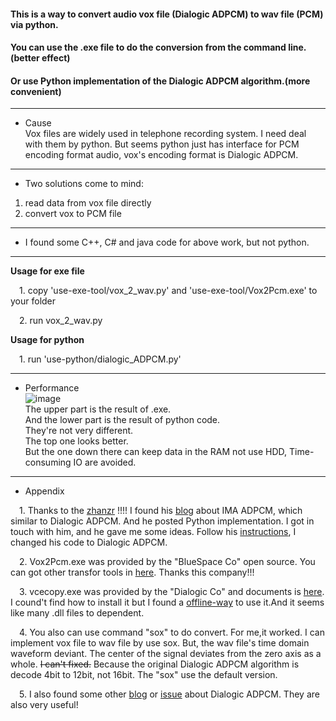 #### This is a way to convert audio vox file (Dialogic ADPCM) to wav file (PCM) via python.
#### You can use the .exe file to do the conversion from the command line.(better effect)
#### Or use Python implementation of the Dialogic ADPCM algorithm.(more convenient)

---
- Cause                
Vox files are widely used in telephone recording system. I need deal with them by python. But seems python just has interface for PCM encoding format audio, vox's encoding format is Dialogic ADPCM.      

---

- Two solutions come to mind:        
1. read data from vox file directly       
2. convert vox to PCM file        

---

- I found some C++, C# and java code for above work, but not python.       

---
**Usage for exe file**         

&emsp;1. copy 'use-exe-tool/vox_2_wav.py' and 'use-exe-tool/Vox2Pcm.exe' to your folder     

&emsp;2. run vox_2_wav.py      
                  
**Usage for python**    

&emsp;1. run 'use-python/dialogic_ADPCM.py'            

---
- Performance         
![image](http://note.youdao.com/noteshare?id=ea99c70e6811103eccd7e6431e69d214&sub=15F57180671D4CC1844E6AAF04C13489)           
The upper part is the result of .exe.           
And the lower part is the result of python code.      
They're not very different.        
The top one looks better.        
But the one down there can keep data in the RAM not use HDD, Time-consuming IO are avoided.

---
- Appendix    
                  
&emsp;1. Thanks to the [zhanzr](https://github.com/zhanzr) !!!! I found his [blog](http://www.21ic.com/evm/audiolist/201706/724814.htm) about IMA ADPCM, which similar to Dialogic ADPCM. And he posted Python implementation. I got in touch with him, and he gave me some ideas. Follow his [instructions](https://wiki.multimedia.cx/index.php/Dialogic_IMA_ADPCM), I changed his code to Dialogic ADPCM.
                    
&emsp;2. Vox2Pcm.exe was provided by the "BlueSpace Co" open source. You can got other transfor tools in [here](http://www.bluespace.com.cn/koodoo/download_wav2a.html). Thanks this company!!!
                 
&emsp;3. vcecopy.exe was provided by the "Dialogic Co" and documents is [here](https://www.dialogic.com/support/logon.aspx?nextpage=/support/helpweb/helpweb.aspx/3395/supported_sampling_rates_for_input_audio_files_for_vcecopy/). I cound't find how to install it but I found a [offline-way](https://wiki.freepbx.org/plugins/servlet/mobile?contentld=95358484#HowtorunvcecopywithoutafullNaturalAccessinstallation-Introduction) to use it.And it seems like many .dll files to dependent.     
             
&emsp;4. You also can use command "sox" to do convert. For me,it worked. I can implement vox file to wav file by use sox. But, the wav file's time domain waveform deviant. The center of the signal deviates from the zero axis as a whole. ~~I can't fixed.~~ Because the original Dialogic ADPCM algorithm is decode 4bit to 12bit, not 16bit. The "sox" use the default version.        
              
&emsp;5. I also found some other [blog](http://lhari.hu/transcoding-in-freeswitch-from-dialogic-adpcm-to-g711/) or [issue](https://sourceforge.net/p/sox/bugs/274/) about Dialogic ADPCM. They are also very useful!


